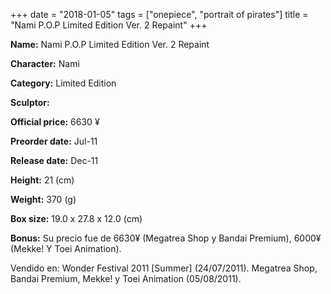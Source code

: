 +++
date = "2018-01-05"
tags = ["onepiece", "portrait of pirates"]
title = "Nami P.O.P Limited Edition Ver. 2 Repaint"
+++

**Name:** Nami P.O.P Limited Edition Ver. 2 Repaint

**Character:** Nami

**Category:** Limited Edition 

**Sculptor:** 

**Official price:** 6630 ¥

**Preorder date:** Jul-11

**Release date:** Dec-11

**Height:** 21 (cm)

**Weight:** 370 (g)

**Box size:** 19.0 x 27.8 x 12.0 (cm)

**Bonus:** Su precio fue de 6630¥ (Megatrea Shop y Bandai Premium), 6000¥ (Mekke! Y Toei Animation).

Vendido en: Wonder Festival 2011 [Summer] (24/07/2011).
Megatrea Shop, Bandai Premium, Mekke! y Toei Animation (05/08/2011).
